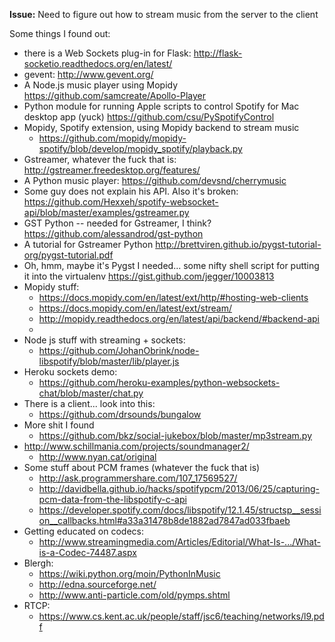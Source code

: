 **Issue:** Need to figure out how to stream music from the server to the client

Some things I found out:

- there is a Web Sockets plug-in for Flask: http://flask-socketio.readthedocs.org/en/latest/
- gevent: http://www.gevent.org/
- A Node.js music player using Mopidy https://github.com/samcreate/Apollo-Player
- Python module for running Apple scripts to control Spotify for Mac desktop app (yuck) https://github.com/csu/PySpotifyControl
- Mopidy, Spotify extension, using Mopidy backend to stream music 
    + https://github.com/mopidy/mopidy-spotify/blob/develop/mopidy_spotify/playback.py
- Gstreamer, whatever the fuck that is: http://gstreamer.freedesktop.org/features/
- A Python music player: https://github.com/devsnd/cherrymusic
- Some guy does not explain his API. Also it's broken: https://github.com/Hexxeh/spotify-websocket-api/blob/master/examples/gstreamer.py
- GST Python -- needed for Gstreamer, I think? https://github.com/alessandrod/gst-python
- A tutorial for Gstreamer Python http://brettviren.github.io/pygst-tutorial-org/pygst-tutorial.pdf
- Oh, hmm, maybe it's Pygst I needed... some nifty shell script for putting it into the virtualenv https://gist.github.com/jegger/10003813
- Mopidy stuff:
    + https://docs.mopidy.com/en/latest/ext/http/#hosting-web-clients
    + https://docs.mopidy.com/en/latest/ext/stream/
    + http://mopidy.readthedocs.org/en/latest/api/backend/#backend-api
    + 
- Node js stuff with streaming + sockets:
    + https://github.com/JohanObrink/node-libspotify/blob/master/lib/player.js
- Heroku sockets demo:
    + https://github.com/heroku-examples/python-websockets-chat/blob/master/chat.py
- There is a client... look into this:
    + https://github.com/drsounds/bungalow
- More shit I found
    + https://github.com/bkz/social-jukebox/blob/master/mp3stream.py
- http://www.schillmania.com/projects/soundmanager2/
    + http://www.nyan.cat/original
- Some stuff about PCM frames (whatever the fuck that is)
    + http://ask.programmershare.com/107_17569527/
    + http://davidbella.github.io/hacks/spotifypcm/2013/06/25/capturing-pcm-data-from-the-libspotify-c-api
    + https://developer.spotify.com/docs/libspotify/12.1.45/structsp__session__callbacks.html#a33a31478b8de1882ad7847ad033fbaeb
- Getting educated on codecs:
    + http://www.streamingmedia.com/Articles/Editorial/What-Is-.../What-is-a-Codec-74487.aspx
- Blergh:
    + https://wiki.python.org/moin/PythonInMusic
    + http://edna.sourceforge.net/
    + http://www.anti-particle.com/old/pymps.shtml
- RTCP:
    + https://www.cs.kent.ac.uk/people/staff/jsc6/teaching/networks/l9.pdf